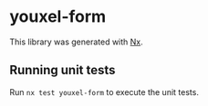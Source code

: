 # youxel-form

This library was generated with [Nx](https://nx.dev).

## Running unit tests

Run `nx test youxel-form` to execute the unit tests.
